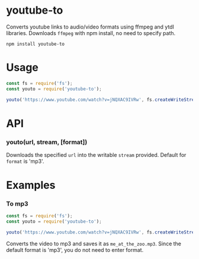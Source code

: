 # youtube-to
Converts youtube links to audio/video formats using ffmpeg and ytdl libraries. Downloads `ffmpeg` with npm install, no need to specify path.

```
npm install youtube-to
```

# Usage

```js
const fs = require('fs');
const youto = require('youtube-to');

youto('https://www.youtube.com/watch?v=jNQXAC9IVRw', fs.createWriteStream('me_at_the_zoo.flv'), 'flv');
```

# API
### youto(url, stream, [format])

Downloads the specified `url` into the writable `stream` provided. Default for `format` is 'mp3'.

# Examples

### To mp3
```js
const fs = require('fs');
const youto = require('youtube-to');

youto('https://www.youtube.com/watch?v=jNQXAC9IVRw', fs.createWriteStream('me_at_the_zoo.mp3'));
```

Converts the video to mp3 and saves it as `me_at_the_zoo.mp3`. Since the default format is 'mp3', you do not need to enter format.
